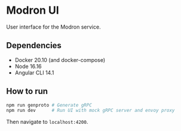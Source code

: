 # Modron UI
User interface for the Modron service.

## Dependencies
- Docker 20.10 (and docker-compose)
- Node 16.16
- Angular CLI 14.1

## How to run

```bash
npm run genproto # Generate gRPC
npm run dev      # Run UI with mock gRPC server and envoy proxy
```

Then navigate to `localhost:4200`.